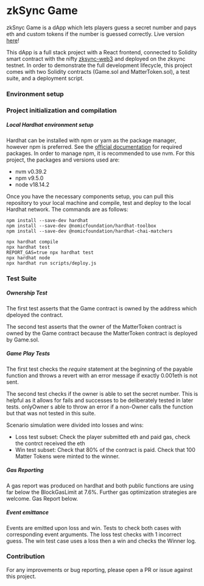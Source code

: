 # zkSync Game

zkSnyc Game is a dApp which lets players guess a secret number and pays eth and custom tokens if the number is guessed correctly. Live version [here]()!

This dApp is a full stack project with a React frontend, connected to Solidity smart contract with the nifty [zksync-web3](https://www.npmjs.com/package/zksync-web3) and deployed on the zksync testnet. In order to demonstrate the full development lifecycle, this project comes with two Solidity contracts (Game.sol and MatterToken.sol), a test suite, and a deployment script.

### Environment setup

### Project initialization and compilation

##### Local Hardhat environment setup

Hardhat can be installed with npm or yarn as the package manager, however npm is preferred. See the [official documentation](https://hardhat.org/hardhat-runner/docs/getting-started#installation) for required packages. In order to manage npm, it is recommended to use nvm. For this project, the packages and versions used are:

* nvm v0.39.2
* npm v9.5.0
* node v18.14.2

Once you have the necessary components setup, you can pull this repository to your local machine and compile, test and deploy to the local Hardhat network. The commands are as follows:

``` Setup hardhat and install necessary project dependencies
npm install --save-dev hardhat
npm install --save-dev @nomicfoundation/hardhat-toolbox
npm install --save-dev @nomicfoundation/hardhat-chai-matchers
```
``` Compile, test, deploy
npx hardhat compile
npx hardhat test
REPORT_GAS=true npx hardhat test
npx hardhat node
npx hardhat run scripts/deploy.js
```

### Test Suite

##### Ownership Test
The first test asserts that the Game contract is owned by the address which dpeloyed the contract.

The second test asserts that the owner of the MatterToken contract is owned by the Game contract because the MatterToken contract is deployed by Game.sol.

##### Game Play Tests
The first test checks the *require* statement at the beginning of the payable function and throws a revert with an error message if exactly 0.001eth is not sent.

The second test checks if the owner is able to set the secret number. This is helpful as it allows for fails and successes to be deliberately tested in later tests. onlyOwner s able to throw an error if a non-Owner calls the function but that was not tested in this suite.

Scenario simulation were divided into losses and wins:

* Loss test subset: Check the player submitted eth and paid gas, check the contrct received the eth
* Win test subset: Check that 80% of the contract is paid. Check that 100 Matter Tokens were minted to the winner.

##### Gas Reporting

A gas report was produced on hardhat and both public functions are using far below the BlockGasLimit at 7.6%. Further gas optimization strategies are welcome. Gas Report below.

##### Event emittance
Events are emitted upon loss and win. Tests to check both cases with corresponding event arguments. The loss test checks with 1 incorrect guess. The win test case uses a loss then a win and checks the Winner log.

### Contribution
For any improvements or bug reporting, please open a PR or issue against this project.